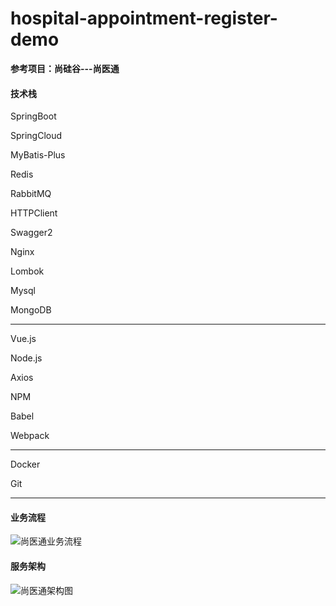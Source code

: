# hospital-appointment-register-demo

 **参考项目：尚硅谷---尚医通**

#### 技术栈

SpringBoot

SpringCloud

MyBatis-Plus

Redis

RabbitMQ

HTTPClient

Swagger2

Nginx

Lombok

Mysql

MongoDB

---

Vue.js

Node.js

Axios

NPM

Babel

Webpack

---

Docker

Git

---

#### 业务流程

![尚医通业务流程](.\开发文档\images\尚医通业务流程.png)

#### 服务架构

![尚医通架构图](.\开发文档\images\尚医通架构图.png)
